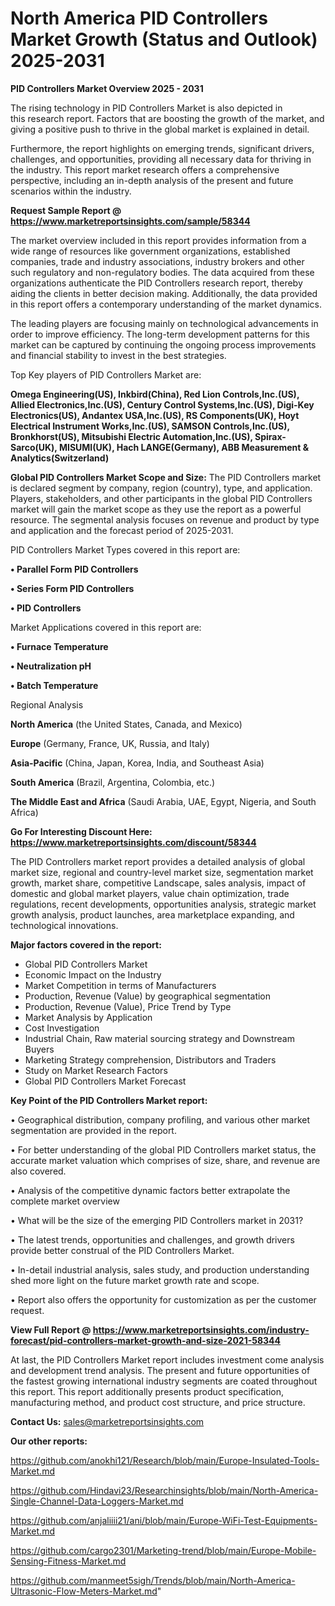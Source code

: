 # North America PID Controllers Market Growth (Status and Outlook) 2025-2031

<Strong> PID Controllers Market Overview 2025 - 2031</strong>

The rising technology in PID Controllers Market is also depicted in this research report. Factors that are boosting the growth of the market, and giving a positive push to thrive in the global market is explained in detail.

Furthermore, the report highlights on emerging trends, significant drivers, challenges, and opportunities, providing all necessary data for thriving in the industry. This report market research offers a comprehensive perspective, including an in-depth analysis of the present and future scenarios within the industry.

<strong>Request Sample Report @ <a href=https://www.marketreportsinsights.com/sample/58344>https://www.marketreportsinsights.com/sample/58344</a></strong>

The market overview included in this report provides information from a wide range of resources like government organizations, established companies, trade and industry associations, industry brokers and other such regulatory and non-regulatory bodies. The data acquired from these organizations authenticate the PID Controllers research report, thereby aiding the clients in better decision making. Additionally, the data provided in this report offers a contemporary understanding of the market dynamics.

The leading players are focusing mainly on technological advancements in order to improve efficiency. The long-term development patterns for this market can be captured by continuing the ongoing process improvements and financial stability to invest in the best strategies.

Top Key players of PID Controllers Market are:

<strong>Omega Engineering(US), Inkbird(China), Red Lion Controls,Inc.(US), Allied Electronics,Inc.(US), Century Control Systems,Inc.(US), Digi-Key Electronics(US), Andantex USA,Inc.(US), RS Components(UK), Hoyt Electrical Instrument Works,Inc.(US), SAMSON Controls,Inc.(US), Bronkhorst(US), Mitsubishi Electric Automation,Inc.(US), Spirax-Sarco(UK), MISUMI(UK), Hach LANGE(Germany), ABB Measurement & Analytics(Switzerland)</strong>

<strong><b>Global PID Controllers Market Scope and Size:</b></strong>
The PID Controllers market is declared segment by company, region (country), type, and application. Players, stakeholders, and other participants in the global PID Controllers market will gain the market scope as they use the report as a powerful resource. The segmental analysis focuses on revenue and product by type and application and the forecast period of 2025-2031.

PID Controllers Market Types covered in this report are:

<strong>• Parallel Form PID Controllers

• Series Form PID Controllers

• PID Controllers</strong>

Market Applications covered in this report are:

<strong>• Furnace Temperature

• Neutralization pH

• Batch Temperature</strong> 

Regional Analysis

<strong>North America</strong> (the United States, Canada, and Mexico)

<strong>Europe</strong> (Germany, France, UK, Russia, and Italy)

<strong>Asia-Pacific</strong> (China, Japan, Korea, India, and Southeast Asia)

<strong>South America</strong> (Brazil, Argentina, Colombia, etc.)

<strong>The Middle East and Africa</strong> (Saudi Arabia, UAE, Egypt, Nigeria, and South Africa)

<strong>Go For Interesting Discount Here: <a href=https://www.marketreportsinsights.com/discount/58344>https://www.marketreportsinsights.com/discount/58344</a></strong>

The PID Controllers market report provides a detailed analysis of global market size, regional and country-level market size, segmentation market growth, market share, competitive Landscape, sales analysis, impact of domestic and global market players, value chain optimization, trade regulations, recent developments, opportunities analysis, strategic market growth analysis, product launches, area marketplace expanding, and technological innovations.

<strong><b>Major factors covered in the report:</b></strong>
<ul>
  <li>Global PID Controllers Market </li>
  <li>Economic Impact on the Industry</li>
  <li>Market Competition in terms of Manufacturers</li>
  <li>Production, Revenue (Value) by geographical segmentation</li>
  <li>Production, Revenue (Value), Price Trend by Type</li>
  <li>Market Analysis by Application</li>
  <li>Cost Investigation</li>
  <li>Industrial Chain, Raw material sourcing strategy and Downstream Buyers</li>
  <li>Marketing Strategy comprehension, Distributors and Traders</li>
  <li>Study on Market Research Factors</li>
  <li>Global PID Controllers Market Forecast</li>
</ul>

<strong><b>Key Point of the PID Controllers Market report:</b></strong>

• Geographical distribution, company profiling, and various other market segmentation are provided in the report.

• For better understanding of the global PID Controllers market status, the accurate market valuation which comprises of size, share, and revenue are also covered.

• Analysis of the competitive dynamic factors better extrapolate the complete market overview

• What will be the size of the emerging PID Controllers market in 2031?

• The latest trends, opportunities and challenges, and growth drivers provide better construal of the PID Controllers Market.

• In-detail industrial analysis, sales study, and production understanding shed more light on the future market growth rate and scope.

• Report also offers the opportunity for customization as per the customer request.

<strong><b>View Full Report @ <a href=https://www.marketreportsinsights.com/industry-forecast/pid-controllers-market-growth-and-size-2021-58344>https://www.marketreportsinsights.com/industry-forecast/pid-controllers-market-growth-and-size-2021-58344</a></b></strong>


At last, the PID Controllers Market report includes investment come analysis and development trend analysis. The present and future opportunities of the fastest growing international industry segments are coated throughout this report. This report additionally presents product specification, manufacturing method, and product cost structure, and price structure.

<strong>Contact Us:</strong>
sales@marketreportsinsights.com

<strong>Our other reports:</strong>

<a href=https://github.com/anokhi121/Research/blob/main/Europe-Insulated-Tools-Market.md>https://github.com/anokhi121/Research/blob/main/Europe-Insulated-Tools-Market.md</a>

<a href=https://github.com/Hindavi23/Researchinsights/blob/main/North-America-Single-Channel-Data-Loggers-Market.md>https://github.com/Hindavi23/Researchinsights/blob/main/North-America-Single-Channel-Data-Loggers-Market.md</a>

<a href=https://github.com/anjaliiii21/ani/blob/main/Europe-WiFi-Test-Equipments-Market.md>https://github.com/anjaliiii21/ani/blob/main/Europe-WiFi-Test-Equipments-Market.md</a>

<a href=https://github.com/cargo2301/Marketing-trend/blob/main/Europe-Mobile-Sensing-Fitness-Market.md>https://github.com/cargo2301/Marketing-trend/blob/main/Europe-Mobile-Sensing-Fitness-Market.md</a>

<a href=https://github.com/manmeet5sigh/Trends/blob/main/North-America-Ultrasonic-Flow-Meters-Market.md>https://github.com/manmeet5sigh/Trends/blob/main/North-America-Ultrasonic-Flow-Meters-Market.md</a>"
